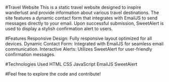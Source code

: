 #Travel Website
This is a static travel website designed to inspire wanderlust and provide information about various travel destinations. The site features a dynamic contact form that integrates with EmailJS to send messages directly to your email. Upon successful submission, SweetAlert is used to display a stylish confirmation alert to users.

#Features
Responsive Design: Fully responsive layout optimized for all devices.
Dynamic Contact Form: Integrated with EmailJS for seamless email communication.
Interactive Alerts: Utilizes SweetAlert for user-friendly confirmation messages.

#Technologies Used
HTML
CSS
JavaScript
EmailJS
SweetAlert

#Feel free to explore the code and contribute!

